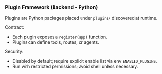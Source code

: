 ### Plugin Framework (Backend - Python)

Plugins are Python packages placed under `plugins/` discovered at runtime.

Contract:
- Each plugin exposes a `register(app)` function.
- Plugins can define tools, routes, or agents.

Security:
- Disabled by default; require explicit enable list via env `ENABLED_PLUGINS`.
- Run with restricted permissions; avoid shell unless necessary.


